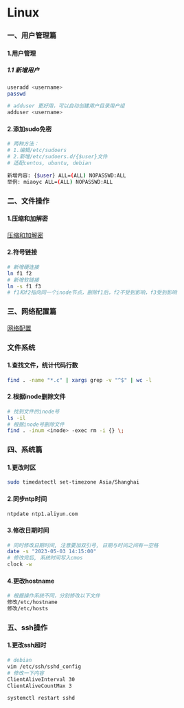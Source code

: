 Linux
=

### 一、用户管理篇
#### 1.用户管理
##### 1.1 新增用户
```bash
useradd <username>
passwd

# adduser 更好用，可以自动创建用户目录用户组
adduser <username>
```

#### 2.添加sudo免密
```bash
# 两种方法：
# 1.编辑/etc/sudoers
# 2.新增/etc/sudoers.d/{$user}文件
# 适配centos, ubuntu, debian

新增内容: {$user} ALL=(ALL) NOPASSWD:ALL
举例: miaoyc ALL=(ALL) NOPASSWD:ALL
```

### 二、文件操作
#### 1.压缩和加解密
[压缩和加解密](tar.md)

#### 2.符号链接
```bash
# 新增硬连接
ln f1 f2
# 新增软链接
ln -s f1 f3
# f1和f2指向同一个inode节点，删除f1后，f2不受到影响，f3受到影响
```

### 三、网络配置篇
[网络配置](network.md)

### 文件系统
#### 1.查找文件，统计代码行数
```bash
find . -name "*.c" | xargs grep -v "^$" | wc -l
```

#### 2.根据inode删除文件
```bash 
# 找到文件的inode号
ls -il
# 根据inode号删除文件
find . -inum <inode> -exec rm -i {} \;
```

### 四、系统篇
#### 1.更改时区
```bash
sudo timedatectl set-timezone Asia/Shanghai
```

#### 2.同步ntp时间
```bash
ntpdate ntp1.aliyun.com
```

#### 3.修改日期时间
```bash
# 同时修改日期时间, 注意要加双引号, 日期与时间之间有一空格
date -s "2023-05-03 14:15:00"  
# 修改完后, 系统时间写入cmos
clock -w
```

#### 4.更改hostname
```bash
# 根据操作系统不同，分别修改以下文件
修改/etc/hostname
修改/etc/hosts
```

### 五、ssh操作
#### 1.更改ssh超时
```bash
# debian
vim /etc/ssh/sshd_config
# 修改一下内容
ClientAliveInterval 30
ClientAliveCountMax 3

systemctl restart sshd
```

